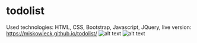 # todolist
Used technologies: HTML, CSS, Bootstrap, Javascript, JQuery, live version: https://miskowieck.github.io/todolist/
![alt text](https://pics.tinypic.pl/i/00983/z92ca5tdeclo.png)
![alt text](https://pics.tinypic.pl/i/00983/j330duwtl22z.png)
